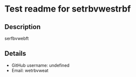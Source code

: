 # Test readme for setrbvwestrbf
    
  ## Description
  
  serfbvwebft
  
  ## Details
  * GitHub username: undefined
  * Email: wetrbvweat